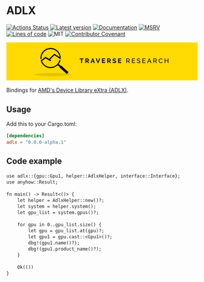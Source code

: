 # ADLX

[![Actions Status](https://github.com/Traverse-Research/adlx-rs/actions/workflows/ci.yml/badge.svg)](https://github.com/Traverse-Research/adlx-rs/actions)
[![Latest version](https://img.shields.io/crates/v/adlx.svg?logo=rust)](https://crates.io/crates/adlx)
[![Documentation](https://docs.rs/adlx/badge.svg)](https://docs.rs/adlx)
[![MSRV](https://img.shields.io/badge/rustc-1.74.0+-ab6000.svg)](https://blog.rust-lang.org/2023/11/16/Rust-1.74.0.html)
[![Lines of code](https://tokei.rs/b1/github/Traverse-Research/adlx-rs)](https://github.com/Traverse-Research/adlx-rs)
![MIT](https://img.shields.io/badge/license-MIT-blue.svg)
[![Contributor Covenant](https://img.shields.io/badge/contributor%20covenant-v1.4%20adopted-ff69b4.svg)](./CODE_OF_CONDUCT.md)

[![Banner](banner.png)](https://traverseresearch.nl)

Bindings for [AMD's Device Library eXtra (ADLX)](https://gpuopen.com/adlx/).

## Usage

Add this to your Cargo.toml:

```toml
[dependencies]
adlx = "0.0.0-alpha.1"
```

## Code example

```rust,no_run
use adlx::{gpu::Gpu1, helper::AdlxHelper, interface::Interface};
use anyhow::Result;

fn main() -> Result<()> {
    let helper = AdlxHelper::new()?;
    let system = helper.system();
    let gpu_list = system.gpus()?;

    for gpu in 0..gpu_list.size() {
        let gpu = gpu_list.at(gpu)?;
        let gpu1 = gpu.cast::<Gpu1>()?;
        dbg!(gpu1.name()?);
        dbg!(gpu1.product_name()?);
    }

    Ok(())
}
```
